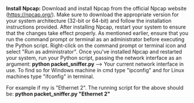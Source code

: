 **Install Npcap:** Download and install Npcap from the official Npcap website (https://npcap.org/). Make sure to download the appropriate version for your system architecture (32-bit or 64-bit) and follow the installation instructions provided.
After installing Npcap, restart your system to ensure that the changes take effect properly.
As mentioned earlier, ensure that you run the command prompt or terminal as an administrator before executing the Python script. Right-click on the command prompt or terminal icon and select "Run as administrator".
Once you've installed Npcap and restarted your system, run your Python script, passing the network interface as an argument: **python packet_sniffer.py <interface>**
<interface> --> Your current network interface in use. To find so for Windows machine in cmd type "ipconfig" and for Linux machines type "ifconfig" in terminal.

For example if my <interface> is "Ethernet 2". The running script for the above should be: **python packet_sniffer.py "Ethernet 2"**
